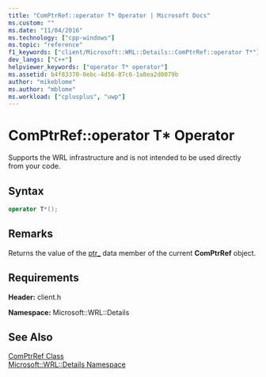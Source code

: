 ```yaml
---
title: "ComPtrRef::operator T* Operator | Microsoft Docs"
ms.custom: ""
ms.date: "11/04/2016"
ms.technology: ["cpp-windows"]
ms.topic: "reference"
f1_keywords: ["client/Microsoft::WRL::Details::ComPtrRef::operator T*"]
dev_langs: ["C++"]
helpviewer_keywords: ["operator T* operator"]
ms.assetid: b4f83370-0ebc-4d56-87c6-1a8ea2d0079b
author: "mikeblome"
ms.author: "mblome"
ms.workload: ["cplusplus", "uwp"]
---
```

# ComPtrRef::operator T* Operator

Supports the WRL infrastructure and is not intended to be used directly from your code.

## Syntax

```cpp
operator T*();
```

## Remarks

Returns the value of the [ptr_](../windows/comptrrefbase-ptr-data-member.md) data member of the current **ComPtrRef** object.

## Requirements

**Header:** client.h

**Namespace:** Microsoft::WRL::Details

## See Also

[ComPtrRef Class](../windows/comptrref-class.md)  
[Microsoft::WRL::Details Namespace](../windows/microsoft-wrl-details-namespace.md)